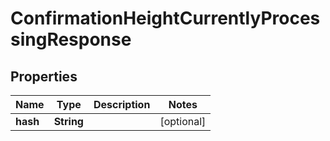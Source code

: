 

# ConfirmationHeightCurrentlyProcessingResponse

## Properties

Name | Type | Description | Notes
------------ | ------------- | ------------- | -------------
**hash** | **String** |  |  [optional]



